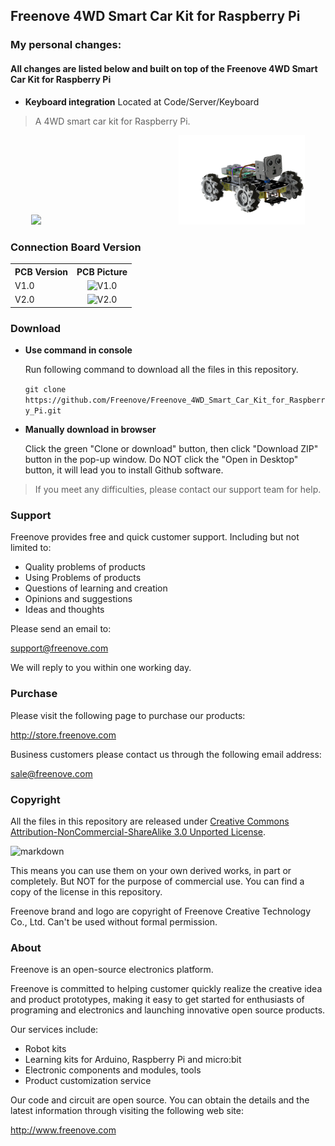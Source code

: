 ## Freenove 4WD Smart Car Kit for Raspberry Pi

### My personal changes:
#### All changes are listed below and built on top of the Freenove 4WD Smart Car Kit for Raspberry Pi
* **Keyboard integration**
  Located at Code/Server/Keyboard


> A 4WD smart car kit for Raspberry Pi.

<div style="text-align: center;">
  <img src='Picture/icon.png' width='45%' style='display:inline-block; margin-right:5px;'/>
  <img src='Picture/icon1.png' width='40%' style='display:inline-block;'/>
</div>

### Connection Board Version
<table>
  <tr>
    <th>PCB Version</th>
    <th>PCB Picture</th>
  </tr>
  <tr>
    <td>V1.0</td>
    <td align="center">
      <img src='Picture/PCB_V1.0.png' width='30%' alt='V1.0'/>
    </td>
  </tr>
  <tr>
    <td>V2.0</td>
    <td align="center">
      <img src='Picture/PCB_V2.0.png' width='30%' alt='V2.0'/>
    </td>
  </tr>
</table>


### Download

* **Use command in console**

	Run following command to download all the files in this repository.

	`git clone https://github.com/Freenove/Freenove_4WD_Smart_Car_Kit_for_Raspberry_Pi.git`

* **Manually download in browser**

	Click the green "Clone or download" button, then click "Download ZIP" button in the pop-up window.
	Do NOT click the "Open in Desktop" button, it will lead you to install Github software.

> If you meet any difficulties, please contact our support team for help.

### Support

Freenove provides free and quick customer support. Including but not limited to:

* Quality problems of products
* Using Problems of products
* Questions of learning and creation
* Opinions and suggestions
* Ideas and thoughts

Please send an email to:

[support@freenove.com](mailto:support@freenove.com)

We will reply to you within one working day.

### Purchase

Please visit the following page to purchase our products:

http://store.freenove.com

Business customers please contact us through the following email address:

[sale@freenove.com](mailto:sale@freenove.com)

### Copyright

All the files in this repository are released under [Creative Commons Attribution-NonCommercial-ShareAlike 3.0 Unported License](http://creativecommons.org/licenses/by-nc-sa/3.0/).

![markdown](https://i.creativecommons.org/l/by-nc-sa/3.0/88x31.png)

This means you can use them on your own derived works, in part or completely. But NOT for the purpose of commercial use.
You can find a copy of the license in this repository.

Freenove brand and logo are copyright of Freenove Creative Technology Co., Ltd. Can't be used without formal permission.


### About

Freenove is an open-source electronics platform.

Freenove is committed to helping customer quickly realize the creative idea and product prototypes, making it easy to get started for enthusiasts of programing and electronics and launching innovative open source products.

Our services include:

* Robot kits
* Learning kits for Arduino, Raspberry Pi and micro:bit
* Electronic components and modules, tools
* Product customization service

Our code and circuit are open source. You can obtain the details and the latest information through visiting the following web site:

http://www.freenove.com